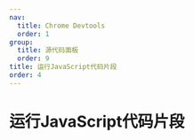 ```yaml
---
nav:
  title: Chrome Devtools
  order: 1
group:
  title: 源代码面板
  order: 9
title: 运行JavaScript代码片段
order: 4
---
```

<h1>运行JavaScript代码片段</h1>